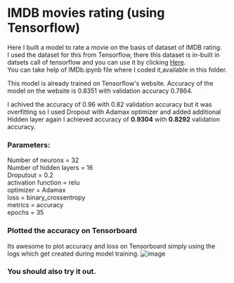 # IMDB movies rating (using Tensorflow)

Here I built a model to rate a movie on the basis of dataset of IMDB rating.<br>
I used the dataset for this from Tensorflow, there this dataset is in-built in datsets call of tensorflow and you can use it by clicking [Here](https://ai.stanford.edu/~amaas/data/sentiment/aclImdb_v1.tar.gz).<br>
You can take help of IMDb.ipynb file where I coded it,available in this folder.<br>

This model is already trained on Tensorflow's website. Accuracy of the model on the website is 0.8351 with validation accuracy 0.7864.<br>

I achived the accuracy of 0.96 with 0.82 validation accuracy but it was overfitting so I used Dropout with Adamax optimizer and added additional Hidden layer again I achieved accuracy of **0.9304** with **0.8292** validation accuracy.<br>


### Parameters:
Number of neurons = 32<br>
Number of hidden layers = 16<br>
Droputout = 0.2<br>
activation function = relu<br>
optimizer = Adamax<br>
loss = binary_crossentropy<br>
metrics = accuracy<br>
epochs = 35  <br>


### Plotted the accuracy on Tensorboard
Its awesome to plot accuracy and loss on Tensorboard simply using the logs which get created during model training.
                                                  ![image](https://user-images.githubusercontent.com/54981696/118462001-d9bd6480-b71b-11eb-947b-387de9246a28.png)


### You should also try it out. 

